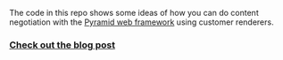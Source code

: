 The code in this repo shows some ideas of how you can do content negotiation with the [Pyramid web framework](http://docs.pylonsproject.org/en/latest) using customer renderers.



### [Check out the blog post](http://cecilphillip.com/content-negotiation-with-the-pyramid-web-framework/)
